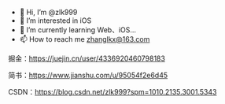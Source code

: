 - 👋 Hi, I’m @zlk999
- 👀 I’m interested in iOS
- 🌱 I’m currently learning Web、iOS...
- 📫 How to reach me zhanglkx@163.com

掘金：https://juejin.cn/user/4336920460798183

简书：https://www.jianshu.com/u/95054f2e6d45

CSDN：https://blog.csdn.net/zlk999?spm=1010.2135.3001.5343

<!---
zlk999/zlk999 is a ✨ special ✨ repository because its `README.md` (this file) appears on your GitHub profile.
You can click the Preview link to take a look at your changes.
--->
